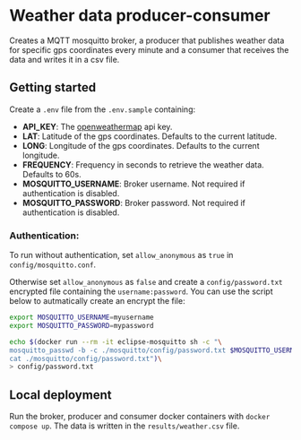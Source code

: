 # Weather data producer-consumer
Creates a MQTT mosquitto broker, a producer that publishes weather data for specific gps coordinates every minute and a consumer that receives the data and writes it in a csv file.

## Getting started
Create a `.env` file from the `.env.sample` containing:
- **API_KEY**: The [openweathermap](https://home.openweathermap.org/api_keys) api key.
- **LAT**: Latitude of the gps coordinates. Defaults to the current latitude.
- **LONG**: Longitude of the gps coordinates. Defaults to the current longitude.
- **FREQUENCY**: Frequency in seconds to retrieve the weather data. Defaults to 60s.
- **MOSQUITTO_USERNAME**: Broker username. Not required if authentication is disabled.
- **MOSQUITTO_PASSWORD**: Broker password. Not required if authentication is disabled.

### Authentication:

To run without authentication, set `allow_anonymous` as `true` in `config/mosquitto.conf`.

Otherwise set `allow_anonymous` as `false` and create a `config/password.txt` encrypted file containing the `username:password`. You can use the script below to autmatically create an encrypt the file:

```bash
export MOSQUITTO_USERNAME=myusername
export MOSQUITTO_PASSWORD=mypassword

echo $(docker run --rm -it eclipse-mosquitto sh -c "\
mosquitto_passwd -b -c ./mosquitto/config/password.txt $MOSQUITTO_USERNAME $MOSQUITTO_PASSWORD && \
cat ./mosquitto/config/password.txt")\
> config/password.txt
```

## Local deployment
Run the broker, producer and consumer docker containers with `docker compose up`.
The data is written in the `results/weather.csv` file.